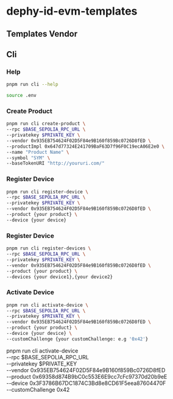 # dephy-id-evm-templates
## Templates Vendor


## Cli

### Help

```bash
pnpm run cli --help
```

```bash
source .env
```

### Create Product

```bash
pnpm run cli create-product \
--rpc $BASE_SEPOLIA_RPC_URL \
--privatekey $PRIVATE_KEY \
--vendor 0x935EB754624F02D5F84e9B160f859Bc0726D8fED \
--productImpl 0x647d77324E241709BaF63D7f96F0C19ecA06E2e0 \
--name "Product Name" \
--symbol "SYM" \
--baseTokenURI "http://youruri.com/"
```

### Register Device

```bash
pnpm run cli register-device \
--rpc $BASE_SEPOLIA_RPC_URL \
--privatekey $PRIVATE_KEY \
--vendor 0x935EB754624F02D5F84e9B160f859Bc0726D8fED \
--product {your product} \
--device {your device}
```

### Register Device

```bash
pnpm run cli register-devices \
--rpc $BASE_SEPOLIA_RPC_URL \
--privatekey $PRIVATE_KEY \
--vendor 0x935EB754624F02D5F84e9B160f859Bc0726D8fED \
--product {your product} \
--devices {your device1},{your device2}
```

### Activate Device

```bash
pnpm run cli activate-device \
--rpc $BASE_SEPOLIA_RPC_URL \
--privatekey $PRIVATE_KEY \
--vendor 0x935EB754624F02D5F84e9B160f859Bc0726D8fED \
--product {your product} \
--device {your device} \
--customChallenge {your customChallenge: e.g '0x42'}
```

pnpm run cli activate-device \
--rpc $BASE_SEPOLIA_RPC_URL \
--privatekey $PRIVATE_KEY \
--vendor 0x935EB754624F02D5F84e9B160f859Bc0726D8fED \
--product 0x69358d874B9bC0c553E6E9cc7cFc97370d20b9eE \
--device 0x3F3786B67DC1874C3Bd8e8CD61F5eea87604470F \
--customChallenge 0x42
